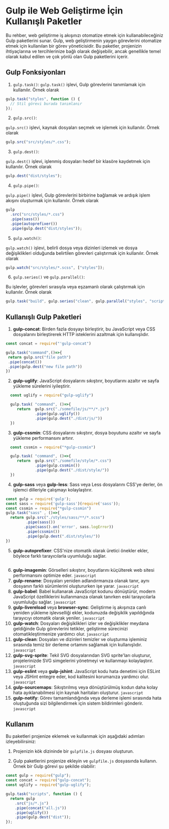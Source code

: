 # Gulp ile Web Geliştirme İçin Kullanışlı Paketler

Bu rehber, web geliştirme iş akışınızı otomatize etmek için kullanabileceğiniz Gulp paketlerini sunar. Gulp, web geliştirmenin yaygın görevlerini otomatize etmek için kullanılan bir görev yöneticisidir. Bu paketler, projenizin ihtiyaçlarına ve tercihlerinize bağlı olarak değişebilir, ancak genellikle temel olarak kabul edilen ve çok yönlü olan Gulp paketlerini içerir.

## Gulp Fonksiyonları

1. `gulp.task()`:
   `gulp.task()` işlevi, Gulp görevlerini tanımlamak için kullanılır. Örnek olarak

```javascript
gulp.task("styles", function () {
  // Stil görevi burada tanımlanır
});
```

2. `gulp.src()`:

`gulp.src()` işlevi, kaynak dosyaları seçmek ve işlemek için kullanılır. Örnek olarak

```javascript
gulp.src("src/styles/*.css");
```

3. `gulp.dest()`:

`gulp.dest()` işlevi, işlenmiş dosyaları hedef bir klasöre kaydetmek için kullanılır. Örnek olarak

```javascript
gulp.dest("dist/styles");
```

4. `gulp.pipe()`:

`gulp.pipe()` işlevi, Gulp görevlerini birbirine bağlamak ve ardışık işlem akışını oluşturmak için kullanılır. Örnek olarak

```javascript
gulp
  .src("src/styles/*.css")
  .pipe(sass())
  .pipe(autoprefixer())
  .pipe(gulp.dest("dist/styles"));
```

5. `gulp.watch()`:

`gulp.watch()` işlevi, belirli dosya veya dizinleri izlemek ve dosya değişiklikleri olduğunda belirtilen görevleri çalıştırmak için kullanılır. Örnek olarak

```javascript
gulp.watch("src/styles/*.scss", ["styles"]);
```

6. `gulp.series()` ve `gulp.parallel()`:

Bu işlevler, görevleri sırasıyla veya eşzamanlı olarak çalıştırmak için kullanılır. Örnek olarak

```javascript
gulp.task("build", gulp.series("clean", gulp.parallel("styles", "scripts")));
```

## Kullanışlı Gulp Paketleri

1. **gulp-concat**: Birden fazla dosyayı birleştirir, bu JavaScript veya CSS dosyalarını birleştirerek HTTP isteklerini azaltmak için kullanışlıdır.

```javascript
const concat = require("'gulp-concat")

gulp.task("command",()=>{
 return gulp.src("file path")
 .pipe(concat())
 .pipe(gulp.dest("new file path"))
})

```

2. **gulp-uglify**: JavaScript dosyalarını sıkıştırır, boyutlarını azaltır ve sayfa yükleme sürelerini iyileştirir.

```javascript
  const uglify = require("gulp-uglify")

  gulp.task( "command", ()=>{
     return  gulp.src("./somefile/js/**/*.js")
             .pipe(gulp.uglify())
             .pipe(gulp.dest("./dist/js/"))
  })
```

3. **gulp-cssmin**: CSS dosyalarını sıkıştırır, dosya boyutunu azaltır ve sayfa yükleme performansını artırır.

```javascript 
  const cssmin = require("*gulp-cssmin")

  gulp.task( "command", ()=>{
     return  gulp.src("./somefile/style/*.css")
             .pipe(gulp.cssmin())
             .pipe(gulp.dest("./dist/style/"))
  })
```

4. **gulp-sass** veya **gulp-less**: Sass veya Less dosyalarını CSS'ye derler, ön işlemci dilleriyle çalışmayı kolaylaştırır.

```javascript 
const gulp = require('gulp');
const sass = require('gulp-sass')(require('sass'));
const cssmin = require("*gulp-cssmin")
gulp.task("sass" , ()=>{
  return gulp.src("./styles/sass/**/*.scss")
         .pipe(sass())
        .pipe(sass().on('error', sass.logError))
         .pipe(cssmin())
         .pipe(gulp.dest(".dist/styles/"))
})
```

5. **gulp-autoprefixer**: CSS'nize otomatik olarak üretici önekler ekler, böylece farklı tarayıcılarla uyumluluğu sağlar.

```javascript 

```

6. **gulp-imagemin**: Görselleri sıkıştırır, boyutlarını küçülterek web sitesi performansını optimize eder.
```javascript ```
7. **gulp-rename**: Dosyaları yeniden adlandırmanıza olanak tanır, aynı dosyanın farklı sürümlerini oluştururken işe yarar.
```javascript ```
8. **gulp-babel**: Babel kullanarak JavaScript kodunu dönüştürür, modern JavaScript özelliklerini kullanmanıza olanak tanırken eski tarayıcılarla uyumluluğu sağlar.
```javascript ```
9. **gulp-livereload** veya **browser-sync**: Geliştirme iş akışınıza canlı yeniden yükleme işlevselliği ekler, kodunuzda değişiklik yapıldığında tarayıcıyı otomatik olarak yeniler.
```javascript ```
10. **gulp-watch**: Dosyaları değişiklikleri izler ve değişiklikler meydana geldiğinde Gulp görevlerini tetikler, geliştirme sürecinizi otomatikleştirmenize yardımcı olur.
```javascript ```
11. **gulp-clean**: Dosyaları ve dizinleri temizler ve oluşturma işleminiz sırasında temiz bir derleme ortamını sağlamak için kullanışlıdır.
```javascript ```
12. **gulp-svg-sprite**: Tekil SVG dosyalarından SVG sprite'ları oluşturur, projelerinizde SVG simgelerini yönetmeyi ve kullanmayı kolaylaştırır.
```javascript ```
13. **gulp-eslint** veya **gulp-jshint**: JavaScript kodu hata denetimi için ESLint veya JSHint entegre eder, kod kalitesini korumanıza yardımcı olur.
```javascript ```
14. **gulp-sourcemaps**: Sıkıştırılmış veya dönüştürülmüş kodun daha kolay hata ayıklanabilmesi için kaynak haritaları oluşturur.
```javascript ```
15. **gulp-notify**: Görev tamamlandığında veya derleme işlemi sırasında hata oluştuğunda sizi bilgilendirmek için sistem bildirimleri gönderir.
```javascript ```
## Kullanım

Bu paketleri projenize eklemek ve kullanmak için aşağıdaki adımları izleyebilirsiniz:

1. Projenizin kök dizininde bir `gulpfile.js` dosyası oluşturun.

2. Gulp paketlerini projenize ekleyin ve `gulpfile.js` dosyasında kullanın. Örnek bir Gulp görevi şu şekilde olabilir:

```javascript
const gulp = require("gulp");
const concat = require("gulp-concat");
const uglify = require("gulp-uglify");

gulp.task("scripts", function () {
  return gulp
    .src("js/*.js")
    .pipe(concat("all.js"))
    .pipe(uglify())
    .pipe(gulp.dest("dist"));
});
```
